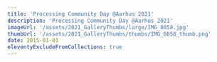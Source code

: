 ```yaml
---
title: 'Processing Community Day @Aarhus 2021'
description: 'Processing Community Day @Aarhus 2021'
imageUrl: '/assets/2021_GalleryThumbs/large/IMG_8058.jpg'
thumbUrl: '/assets/2021_GalleryThumbs/thumbs/IMG_8058_thumb.png'
date: 2015-01-01
eleventyExcludeFromCollections: true
---
```

